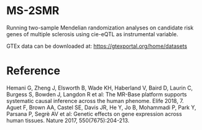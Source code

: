 # MS-2SMR
Running two-sample Mendelian randomization analyses on candidate risk genes of multiple sclerosis using cie-eQTL as instrumental variable. 

GTEx data can be downloaded at: https://gtexportal.org/home/datasets
# Reference
Hemani G, Zheng J, Elsworth B, Wade KH, Haberland V, Baird D, Laurin C, Burgess S, Bowden J, Langdon R et al: The MR-Base platform supports systematic causal inference across the human phenome. Elife 2018, 7.
Aguet F, Brown AA, Castel SE, Davis JR, He Y, Jo B, Mohammadi P, Park Y, Parsana P, Segrè AV et al: Genetic effects on gene expression across human tissues. Nature 2017, 550(7675):204-213.
